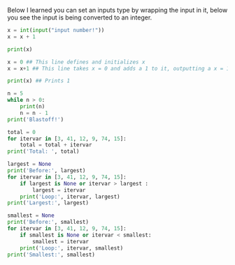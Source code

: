 Below I learned you can set an inputs type by wrapping the input in it, below you see the input is being converted to an integer.

```Python
x = int(input("input number!")) 
x = x + 1

print(x)
```


```Python
x = 0 ## This line defines and initializes x
x = x+1 ## This line takes x = 0 and adds a 1 to it, outputting a x = 1

print(x) ## Prints 1 
```

```Python
n = 5
while n > 0:
    print(n)
    n = n - 1
print('Blastoff!')
```

```python
total = 0
for itervar in [3, 41, 12, 9, 74, 15]:
    total = total + itervar
print('Total: ', total)
```

```Python
largest = None
print('Before:', largest)
for itervar in [3, 41, 12, 9, 74, 15]:
    if largest is None or itervar > largest :
        largest = itervar
    print('Loop:', itervar, largest)
print('Largest:', largest)
```

```Python
smallest = None
print('Before:', smallest)
for itervar in [3, 41, 12, 9, 74, 15]:
    if smallest is None or itervar < smallest:
        smallest = itervar
    print('Loop:', itervar, smallest)
print('Smallest:', smallest)
```

```Python

```